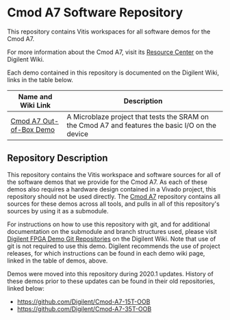 # Cmod A7 Software Repository

This repository contains Vitis workspaces for all software demos for the Cmod A7.

For more information about the Cmod A7, visit its [Resource Center](https://reference.digilentinc.com/reference/programmable-logic/cmod-a7/start) on the Digilent Wiki.

Each demo contained in this repository is documented on the Digilent Wiki, links in the table below.

| Name and Wiki Link | Description |
|--------------------|-------------|
| [Cmod A7 Out-of-Box Demo](https://reference.digilentinc.com/reference/programmable-logic/cmod-a7/demos/oob) | A Microblaze project that tests the SRAM on the Cmod A7 and features the basic I/O on the device |

## Repository Description

This repository contains the Vitis workspace and software sources for all of the software demos that we provide for the Cmod A7. As each of these demos also requires a hardware design contained in a Vivado project, this repository should not be used directly. The [Cmod A7](https://github.com/Digilent/Cmod-A7) repository contains all sources for these demos across all tools, and pulls in all of this repository's sources by using it as a submodule.

For instructions on how to use this repository with git, and for additional documentation on the submodule and branch structures used, please visit [Digilent FPGA Demo Git Repositories](https://reference.digilentinc.com/reference/programmable-logic/documents/git) on the Digilent Wiki. Note that use of git is not required to use this demo. Digilent recommends the use of project releases, for which instructions can be found in each demo wiki page, linked in the table of demos, above.

Demos were moved into this repository during 2020.1 updates. History of these demos prior to these updates can be found in their old repositories, linked below:
* https://github.com/Digilent/Cmod-A7-15T-OOB
* https://github.com/Digilent/Cmod-A7-35T-OOB
